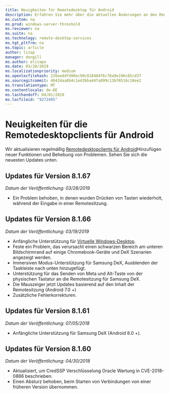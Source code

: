 ```yaml
---
title: Neuigkeiten für Remotedesktop für Android
description: Erfahren Sie mehr über die aktuellen Änderungen an den Remotedesktop-Client für Android
ms.custom: na
ms.prod: windows-server-threshold
ms.reviewer: na
ms.suite: na
ms.technology: remote-desktop-services
ms.tgt_pltfrm: na
ms.topic: article
author: lizap
manager: dongill
ms.author: elizapo
ms.date: 03/28/2019
ms.localizationpriority: medium
ms.openlocfilehash: 220aeddfd98ec99c018404f6c76a9e196c85cd37
ms.sourcegitcommit: 49424aa8b4c1e43bba44fa899c13bf6516c18ee2
ms.translationtype: MT
ms.contentlocale: de-DE
ms.lasthandoff: 04/01/2019
ms.locfileid: "9272485"
---
```

# Neuigkeiten für die Remotedesktopclients für Android

Wir aktualisieren regelmäßig [Remotedesktopclients für Android](remote-desktop-android.md)Hinzufügen neuer Funktionen und Behebung von Problemen. Sehen Sie sich die neuesten Updates unten.

## Updates für Version 8.1.67
*Datum der Veröffentlichung: 03/28/2019*

- Ein Problem behoben, in denen wurden Drücken von Tasten wiederholt, während der Eingabe in einer Remotesitzung.

## Updates für Version 8.1.66
*Datum der Veröffentlichung: 03/19/2019*

- Anfängliche Unterstützung für [Virtuelle Windows-Desktop](https://aka.ms/wvd).
- Feste ein Problem, das verursacht einen schwarzen Bereich am unteren Bildschirmrand auf einige Chromebook-Geräte und DeX Szenarien angezeigt werden.
- Immersiven Modus-Unterstützung für Samsung DeX, Ausblenden der Taskleiste nach unten hinzugefügt.
- Unterstützung für das Senden von Meta und Alt-Taste von der physischen Tastatur an die Remotesitzung für Samsung DeX.
- Die Mauszeiger jetzt Updates basierend auf den Inhalt der Remotesitzung (Android 7.0 +)
- Zusätzliche Fehlerkorrekturen.

## Updates für Version 8.1.61
*Datum der Veröffentlichung: 07/05/2018*

- Anfängliche Unterstützung für Samsung DeX (Android 8.0 +).

## Updates für Version 8.1.60
*Datum der Veröffentlichung: 04/30/2018*

- Aktualisiert, um CredSSP Verschlüsselung Oracle Wartung in CVE-2018-0886 beschrieben.
- Einen Absturz behoben, beim Starten von Verbindungen von einer früheren Version übernommen.
